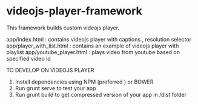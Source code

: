 # videojs-player-framework
This framework builds custom videojs player. 

 
app/index.html : contains videojs player with captions , resolution selector  
app/player_with_list.html : contains an example of videojs player with playlist
app/youtube_player.html : plays video from youtube based on specified video id 


TO DEVELOP ON VIDEOJS PLAYER

1. Install dependencies using NPM (preferred ) or BOWER
2. Run grunt serve to test your app
3. Run grunt build to get compressed version of your app in /dist folder






